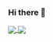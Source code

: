 ### Hi there 👋
<div>
<a href="https://github.com/ismayilov449/">
  <img align="center" src="https://github-readme-stats.vercel.app/api?username=ismayilov449&theme=tokyonight&show_icons=true&count_private=true&hide_border=true" />
</a>
<a href="https://github.com/ismayilov449/">
  <img align="center" src="https://github-readme-stats.vercel.app/api/top-langs/?username=ismayilov449&theme=tokyonight&show_icons=true&count_private=false&layout=compact&langs_count=4&hide_border=true" />
</a>
  </div>
